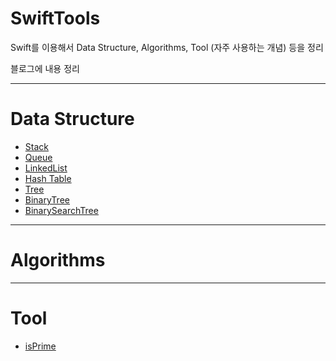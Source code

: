# SwiftTools

Swift를 이용해서 Data Structure, Algorithms, Tool (자주 사용하는 개념) 등을 정리

블로그에 내용 정리

---

# Data Structure


* [Stack](https://keeplo.tistory.com/171)
* [Queue](https://keeplo.tistory.com/170)
* [LinkedList](https://keeplo.tistory.com/175)
* [Hash Table](https://keeplo.tistory.com/180)
* [Tree](https://keeplo.tistory.com/220)
* [BinaryTree](https://keeplo.tistory.com/223)
* [BinarySearchTree](https://keeplo.tistory.com/224)

---

# Algorithms


---

# Tool

* [isPrime]()
